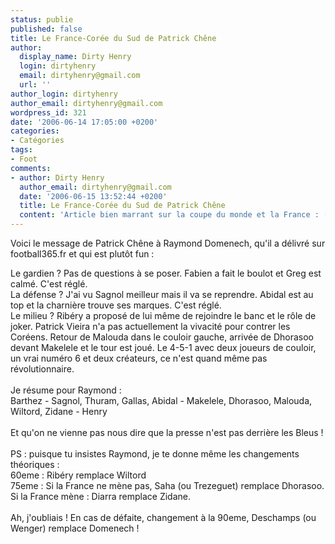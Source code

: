 ```yaml
---
status: publie
published: false
title: Le France-Corée du Sud de Patrick Chêne
author:
  display_name: Dirty Henry
  login: dirtyhenry
  email: dirtyhenry@gmail.com
  url: ''
author_login: dirtyhenry
author_email: dirtyhenry@gmail.com
wordpress_id: 321
date: '2006-06-14 17:05:00 +0200'
categories:
- Catégories
tags:
- Foot
comments:
- author: Dirty Henry
  author_email: dirtyhenry@gmail.com
  date: '2006-06-15 13:52:44 +0200'
  title: Le France-Corée du Sud de Patrick Chêne
  content: 'Article bien marrant sur la coupe du monde et la France : [http://www.planetepsg.com/?page=news&id=4861->http://www.planetepsg.com/?page=news&id=4861]'
---
```

Voici le message de Patrick Chêne à Raymond Domenech, qu'il a délivré sur football365.fr et qui est plutôt fun :

<quote>Le gardien ? Pas de questions à se poser. Fabien a fait le boulot et Greg est calmé. C'est réglé.<br />La défense ? J'ai vu Sagnol meilleur mais il va se reprendre. Abidal est au top et la charnière trouve ses marques. C'est réglé.<br />Le milieu ? Ribéry a proposé de lui même de rejoindre le banc et le rôle de joker. Patrick Vieira  n'a pas actuellement la vivacité pour contrer les Coréens. Retour de Malouda dans le couloir gauche, arrivée de Dhorasoo devant Makelele et le tour est joué. Le 4-5-1 avec deux joueurs de couloir, un vrai numéro 6 et deux créateurs, ce n'est quand même pas révolutionnaire.<br /><br />Je résume pour Raymond :<br />Barthez - Sagnol, Thuram, Gallas, Abidal - Makelele, Dhorasoo, Malouda, Wiltord,  Zidane - Henry<br /><br />Et qu'on ne vienne pas nous dire que la presse n'est pas derrière les Bleus !<br /><br />PS :  puisque tu insistes Raymond, je te donne même les changements théoriques :<br />60eme : Ribéry remplace Wiltord<br />75eme : Si la France ne mène pas, Saha (ou Trezeguet) remplace Dhorasoo. Si la France mène : Diarra remplace Zidane.<br /><br />Ah, j'oubliais ! En cas de défaite, changement à la 90eme, Deschamps (ou Wenger) remplace Domenech !</quote>
